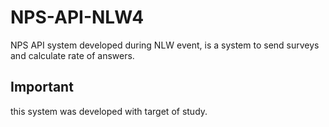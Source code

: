 # NPS-API-NLW4
NPS API system developed during NLW event, is a system to send surveys and calculate rate of answers.

## Important
this system was developed with target of study.
